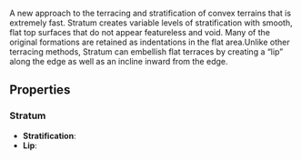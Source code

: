 A new approach to the terracing and stratification of convex terrains that is extremely fast. Stratum creates variable levels of stratification with smooth, flat top surfaces that do not appear featureless and void. Many of the original formations are retained as indentations in the flat area.Unlike other terracing methods, Stratum can embellish flat terraces by creating a “lip” along the edge as well as an incline inward from the edge.

## Properties

### Stratum

- **Stratification**:
- **Lip**: